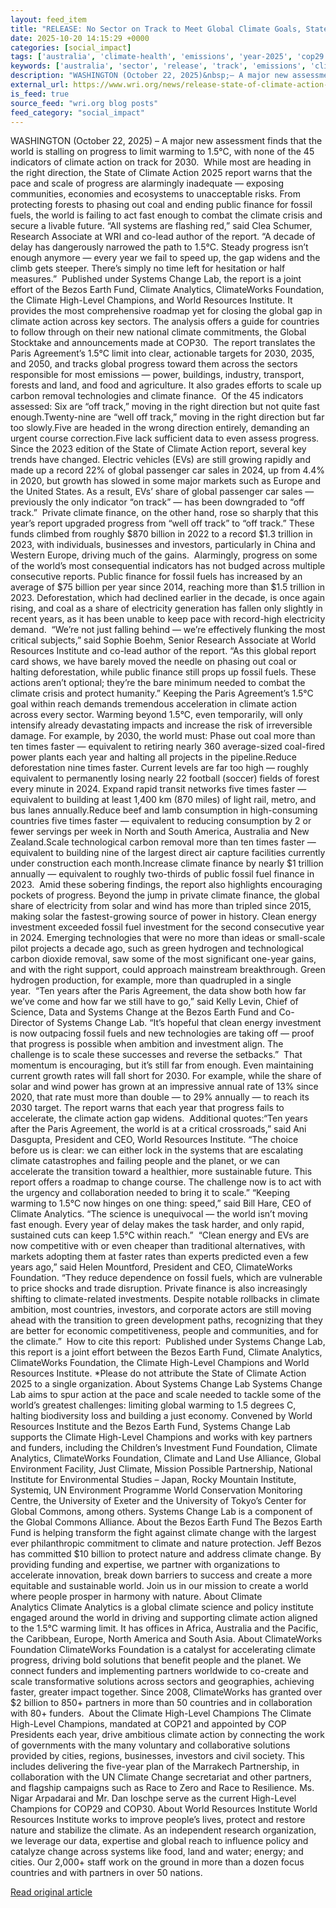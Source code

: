 ```yaml
---
layout: feed_item
title: "RELEASE: No Sector on Track to Meet Global Climate Goals, State of Climate Action 2025 Finds"
date: 2025-10-20 14:15:29 +0000
categories: [social_impact]
tags: ['australia', 'climate-health', 'emissions', 'year-2025', 'cop29', 'paris-agreement', 'solar-power', 'fossil-fuels', 'pacific-region', 'climate-policy']
keywords: ['australia', 'sector', 'release', 'track', 'emissions', 'climate-health', 'year-2025', 'cop29']
description: "WASHINGTON (October 22, 2025)&nbsp;– A major new assessment finds that the world is stalling on progress to limit warming to 1"
external_url: https://www.wri.org/news/release-state-of-climate-action-2025
is_feed: true
source_feed: "wri.org blog posts"
feed_category: "social_impact"
---
```


WASHINGTON (October 22, 2025)&nbsp;– A major new assessment finds that the world is stalling on progress to limit warming to 1.5°C, with none of the 45 indicators of climate action on track for 2030.&nbsp;&nbsp;While most are heading in the right direction, the State of Climate Action 2025 report warns that the pace and scale of progress are alarmingly inadequate — exposing communities, economies and ecosystems to unacceptable risks. From protecting forests to phasing out coal and ending public finance for fossil fuels, the world is failing to act fast enough to combat the climate crisis and secure a livable future.&nbsp;“All systems are flashing red,” said Clea Schumer, Research Associate at WRI and co-lead author of the report. “A decade of delay has dangerously narrowed the path to 1.5°C. Steady progress isn’t enough anymore — every year we fail to speed up, the gap widens and the climb gets steeper. There’s simply no time left for hesitation or half measures.”&nbsp;&nbsp;Published under Systems Change Lab, the report is a joint effort of the Bezos Earth Fund, Climate Analytics, ClimateWorks Foundation, the Climate High-Level Champions, and World Resources Institute. It provides the most comprehensive roadmap yet for closing the global gap in climate action across key sectors. The analysis offers a guide for countries to follow through on their new national climate commitments, the Global Stocktake and announcements made at COP30.&nbsp;&nbsp;The report translates the Paris Agreement’s 1.5°C limit into clear, actionable targets for 2030, 2035, and 2050, and tracks global progress toward them across the sectors responsible for most emissions — power, buildings, industry, transport, forests and land, and food and agriculture. It also grades efforts to scale up carbon removal technologies and climate finance.&nbsp;&nbsp;Of the 45 indicators assessed:&nbsp;Six are “off track,” moving in the right direction but not quite fast enough.Twenty-nine are “well off track,” moving in the right direction but far too slowly.Five are headed in the wrong direction entirely,&nbsp;demanding an urgent course correction.Five lack sufficient data to even assess progress.&nbsp; Since the 2023 edition of the State of Climate Action report, several key trends have changed. Electric vehicles (EVs) are still growing rapidly and made up a record 22% of global passenger car sales in 2024, up from 4.4% in 2020, but growth has slowed in some major markets such as Europe and the United States. As a result, EVs’ share of global passenger car sales — previously the only indicator “on track” — has been downgraded to “off track.”&nbsp;&nbsp;Private climate finance, on the other hand, rose so sharply that this year’s report upgraded progress from “well off track” to “off track.” These funds climbed from roughly $870 billion in 2022 to a record $1.3 trillion in 2023, with individuals, businesses and investors, particularly in China and Western Europe, driving much of the gains.&nbsp;&nbsp;Alarmingly, progress on some of the world’s most consequential indicators has not budged across multiple consecutive reports. Public finance for fossil fuels has increased by an average of $75 billion per year since 2014, reaching more than $1.5 trillion in 2023. Deforestation, which had declined earlier in the decade, is once again rising, and coal as a share of electricity generation has fallen only slightly in recent years, as it has been unable to keep pace with record-high electricity demand.&nbsp;&nbsp;“We’re not just falling behind — we’re effectively flunking the most critical subjects,” said Sophie Boehm, Senior Research Associate at World Resources Institute and co-lead author of the report. “As this global report card shows, we have barely moved the needle on phasing out coal or halting deforestation, while public finance still props up fossil fuels. These actions aren’t optional; they’re the bare minimum needed to combat the climate crisis and protect humanity.”&nbsp;Keeping the Paris Agreement’s 1.5°C goal within reach demands tremendous acceleration in climate action across every sector. Warming beyond 1.5°C, even temporarily, will only intensify already devastating impacts and increase the risk of irreversible damage. For example, by 2030, the world must:&nbsp;Phase out coal more than ten times faster&nbsp;— equivalent to retiring nearly 360 average-sized coal-fired power plants each year and halting all projects in the pipeline.Reduce deforestation nine times faster. Current levels are far too high — roughly equivalent to permanently losing nearly 22 football (soccer) fields of forest every minute in 2024. Expand rapid transit networks five times faster&nbsp;— equivalent to building at least 1,400 km (870 miles) of light rail, metro, and bus lanes annually.Reduce beef and lamb consumption in high-consuming countries five times faster — equivalent to reducing consumption by 2 or fewer servings per week in North and South America, Australia and New Zealand.Scale technological carbon removal more than ten times faster&nbsp;— equivalent to building nine of the largest direct air capture facilities currently under construction each month.Increase climate finance by nearly $1 trillion annually — equivalent to roughly two-thirds of public fossil fuel finance in 2023.&nbsp;&nbsp;Amid these sobering findings, the report also highlights encouraging pockets of progress. Beyond the jump in private climate finance, the global share of electricity from solar and wind has more than tripled since 2015, making solar the fastest-growing source of power in history. Clean energy investment exceeded fossil fuel investment for the second consecutive year in 2024. Emerging technologies that were no more than ideas or small-scale pilot projects a decade ago, such as green hydrogen and technological carbon dioxide removal, saw some of the most significant one-year gains, and with the right support, could approach mainstream breakthrough. Green hydrogen production, for example, more than quadrupled in a single year.&nbsp;&nbsp;“Ten years after the Paris Agreement, the data show both how far we’ve come and how far we still have to go,” said Kelly Levin, Chief of Science, Data and Systems Change at the Bezos Earth Fund and Co-Director of Systems Change Lab. “It’s hopeful that clean energy investment is now outpacing fossil fuels and new technologies are taking off — proof that progress is possible when ambition and investment align. The challenge is to scale these successes and reverse the setbacks.”&nbsp;&nbsp;That momentum is encouraging, but it’s still far from enough. Even maintaining current growth rates will fall short for 2030. For example, while the share of solar and wind power has grown at an impressive annual rate of 13% since 2020, that rate must more than double — to 29% annually — to reach its 2030 target. The report warns that each year that progress fails to accelerate, the climate action gap widens.&nbsp;&nbsp;Additional quotes:“Ten years after the Paris Agreement, the world is at a critical crossroads,” said Ani Dasgupta, President and CEO, World Resources Institute. “The choice before us is clear: we can either lock in the systems that are escalating climate catastrophes and failing people and the planet, or we can accelerate the transition toward a healthier, more sustainable future. This report offers a roadmap to change course. The challenge now is to act with the urgency and collaboration needed to bring it to scale.”&nbsp;“Keeping warming to 1.5°C now hinges on one thing: speed,” said Bill Hare, CEO of Climate Analytics. “The science is unequivocal — the world isn’t moving fast enough. Every year of delay makes the task harder, and only rapid, sustained cuts can keep 1.5°C within reach.”&nbsp;&nbsp;“Clean energy and EVs are now competitive with or even cheaper than traditional alternatives, with markets adopting them at faster rates than experts predicted even a few years ago,” said Helen Mountford, President and CEO, ClimateWorks Foundation. “They reduce dependence on fossil fuels, which are vulnerable to price shocks and trade disruption. Private finance is also increasingly shifting to climate-related investments. Despite notable rollbacks in climate ambition, most countries, investors, and corporate actors are still moving ahead with the transition to green development paths, recognizing that they are better for economic competitiveness, people and communities, and for the climate.”&nbsp;&nbsp;How to cite this report:&nbsp;&nbsp;Published under Systems Change Lab, this report is a joint effort between the Bezos Earth Fund, Climate Analytics, ClimateWorks Foundation, the Climate High-Level Champions and World Resources Institute.&nbsp;*Please do not attribute the State of Climate Action 2025 to a single organization.&nbsp;About Systems Change Lab&nbsp;Systems Change Lab aims to spur action at the pace and scale needed to tackle some of the world’s greatest challenges: limiting global warming to 1.5 degrees C, halting biodiversity loss and building a just economy. Convened by World Resources Institute and the Bezos Earth Fund, Systems Change Lab supports the Climate High-Level Champions and works with key partners and funders, including the Children’s Investment Fund Foundation, Climate Analytics, ClimateWorks Foundation, Climate and Land Use Alliance, Global Environment Facility, Just Climate, Mission Possible Partnership, National Institute for Environmental Studies – Japan, Rocky Mountain Institute, Systemiq, UN Environment Programme World Conservation Monitoring Centre, the University of Exeter and the University of Tokyo’s Center for Global Commons, among others. Systems Change Lab is a component of the Global Commons Alliance.&nbsp;About the Bezos Earth Fund&nbsp;The Bezos Earth Fund is helping transform the fight against climate change with the largest ever philanthropic commitment to climate and nature protection. Jeff Bezos has committed $10 billion to protect nature and address climate change. By providing funding and expertise, we partner with organizations to accelerate innovation, break down barriers to success and create a more equitable and sustainable world. Join us in our mission to create a world where people prosper in harmony with nature.&nbsp;About Climate Analytics&nbsp;Climate Analytics is a global climate science and policy institute engaged around the world in driving and supporting climate action aligned to the 1.5°C warming limit. It has offices in Africa, Australia and the Pacific, the Caribbean, Europe, North America and South Asia.&nbsp;About ClimateWorks Foundation&nbsp;ClimateWorks Foundation is a catalyst for accelerating climate progress, driving bold solutions that benefit people and the planet. We connect funders and implementing partners worldwide to co-create and scale transformative solutions across sectors and geographies, achieving faster, greater impact together. Since 2008, ClimateWorks has granted over $2 billion to 850+ partners in more than 50 countries and in collaboration with 80+ funders. &nbsp;About the Climate High-Level Champions&nbsp;The Climate High-Level Champions, mandated at COP21 and appointed by COP Presidents each year, drive ambitious climate action by connecting the work of governments with the many voluntary and collaborative solutions provided by cities, regions, businesses, investors and civil society. This includes delivering the five-year plan of the Marrakech Partnership, in collaboration with the UN Climate Change secretariat and other partners, and flagship campaigns such as Race to Zero and Race to Resilience. Ms. Nigar Arpadarai and Mr. Dan Ioschpe serve as the current High-Level Champions for COP29 and COP30.&nbsp;About World Resources Institute&nbsp;World Resources Institute works to improve people’s lives, protect and restore nature and stabilize the climate. As an independent research organization, we leverage our data, expertise and global reach to influence policy and catalyze change across systems like food, land and water; energy; and cities. Our 2,000+ staff work on the ground in more than a dozen focus countries and with partners in over 50 nations.&nbsp;&nbsp;

[Read original article](https://www.wri.org/news/release-state-of-climate-action-2025)
